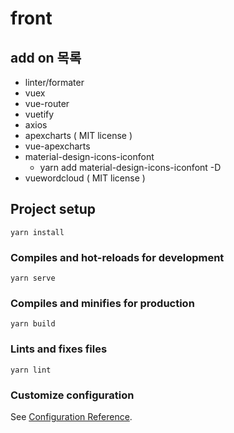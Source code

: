 # front

## add on 목록

- linter/formater
- vuex
- vue-router
- vuetify
- axios
- apexcharts ( MIT license  )
- vue-apexcharts
- material-design-icons-iconfont
  - yarn add material-design-icons-iconfont -D
- vuewordcloud ( MIT license )

## Project setup
```
yarn install
```

### Compiles and hot-reloads for development
```
yarn serve
```

### Compiles and minifies for production
```
yarn build
```

### Lints and fixes files
```
yarn lint
```

### Customize configuration
See [Configuration Reference](https://cli.vuejs.org/config/).

